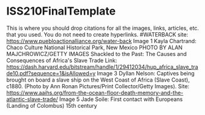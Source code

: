 # ISS210FinalTemplate
This is where you should drop citations for all the images, links, articles, etc. that you used. You do not need to create hyperlinks.
#WATERBACK site: https://www.puebloactionalliance.org/water-back
Image 1 Kayla Chartrand: Chaco Culture National Historical Park, New Mexico PHOTO BY ALAN MAJCHROWICZ/GETTY IMAGES
Shackled to the Past: The Causes and Consequences of Africa's Slave Trade Link: https://dash.harvard.edu/bitstream/handle/1/29412034/hup_africa_slave_trade10.pdf?sequence=1&isAllowed=y
Image 3 Dyllan Nelson: Captives being brought on board a slave ship on the West Coast of Africa (Slave Coast), c1880. (Photo by Ann Ronan Pictures/Print Collector/Getty Images). Site: https://www.aaihs.org/from-the-ocean-floor-death-memory-and-the-atlantic-slave-trade/
Image 5 Jade Soile: First contact with Europeans (Landing of Colombus) 15th century 
